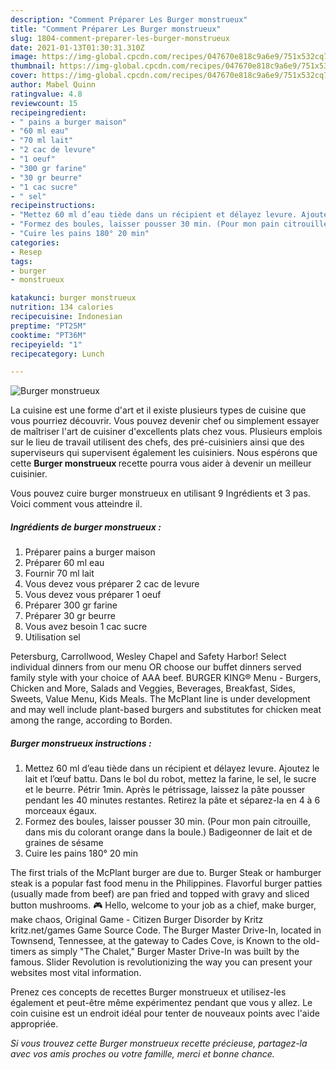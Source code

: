 ```yaml
---
description: "Comment Préparer Les Burger monstrueux"
title: "Comment Préparer Les Burger monstrueux"
slug: 1804-comment-preparer-les-burger-monstrueux
date: 2021-01-13T01:30:31.310Z
image: https://img-global.cpcdn.com/recipes/047670e818c9a6e9/751x532cq70/burger-monstrueux-photo-principale-de-la-recette.jpg
thumbnail: https://img-global.cpcdn.com/recipes/047670e818c9a6e9/751x532cq70/burger-monstrueux-photo-principale-de-la-recette.jpg
cover: https://img-global.cpcdn.com/recipes/047670e818c9a6e9/751x532cq70/burger-monstrueux-photo-principale-de-la-recette.jpg
author: Mabel Quinn
ratingvalue: 4.8
reviewcount: 15
recipeingredient:
- " pains a burger maison"
- "60 ml eau"
- "70 ml lait"
- "2 cac de levure"
- "1 oeuf"
- "300 gr farine"
- "30 gr beurre"
- "1 cac sucre"
- " sel"
recipeinstructions:
- "Mettez 60 ml d’eau tiède dans un récipient et délayez levure. Ajoutez le lait et l’œuf battu. Dans le bol du robot, mettez la farine, le sel, le sucre et le beurre. Pétrir 1min. Après le pétrissage, laissez la pâte pousser pendant les 40 minutes restantes. Retirez la pâte et séparez-la en 4 à 6 morceaux égaux."
- "Formez des boules, laisser pousser 30 min. (Pour mon pain citrouille, dans mis du colorant orange dans la boule.) Badigeonner de lait et de graines de sésame"
- "Cuire les pains 180° 20 min"
categories:
- Resep
tags:
- burger
- monstrueux

katakunci: burger monstrueux 
nutrition: 134 calories
recipecuisine: Indonesian
preptime: "PT25M"
cooktime: "PT36M"
recipeyield: "1"
recipecategory: Lunch

---
```



![Burger monstrueux](https://img-global.cpcdn.com/recipes/047670e818c9a6e9/751x532cq70/burger-monstrueux-photo-principale-de-la-recette.jpg)

La cuisine est une forme d'art et il existe plusieurs types de cuisine que vous pourriez découvrir. Vous pouvez devenir chef ou simplement essayer de maîtriser l'art de cuisiner d'excellents plats chez vous. Plusieurs emplois sur le lieu de travail utilisent des chefs, des pré-cuisiniers ainsi que des superviseurs qui supervisent également les cuisiniers. Nous espérons que cette <strong> Burger monstrueux </strong> recette pourra vous aider à devenir un meilleur cuisinier.

<!--inarticleads1-->

Vous pouvez cuire burger monstrueux en utilisant 9 Ingrédients et 3 pas. Voici comment vous atteindre il.

##### Ingrédients de burger monstrueux :

1. Préparer  pains a burger maison
1. Préparer 60 ml eau
1. Fournir 70 ml lait
1. Vous devez vous préparer 2 cac de levure
1. Vous devez vous préparer 1 oeuf
1. Préparer 300 gr farine
1. Préparer 30 gr beurre
1. Vous avez besoin 1 cac sucre
1. Utilisation  sel


Petersburg, Carrollwood, Wesley Chapel and Safety Harbor! Select individual dinners from our menu OR choose our buffet dinners served family style with your choice of AAA beef. BURGER KING® Menu - Burgers, Chicken and More, Salads and Veggies, Beverages, Breakfast, Sides, Sweets, Value Menu, Kids Meals. The McPlant line is under development and may well include plant-based burgers and substitutes for chicken meat among the range, according to Borden. 

<!--inarticleads2-->

##### Burger monstrueux instructions :

1. Mettez 60 ml d’eau tiède dans un récipient et délayez levure. Ajoutez le lait et l’œuf battu. Dans le bol du robot, mettez la farine, le sel, le sucre et le beurre. Pétrir 1min. Après le pétrissage, laissez la pâte pousser pendant les 40 minutes restantes. Retirez la pâte et séparez-la en 4 à 6 morceaux égaux.
1. Formez des boules, laisser pousser 30 min. (Pour mon pain citrouille, dans mis du colorant orange dans la boule.) Badigeonner de lait et de graines de sésame
1. Cuire les pains 180° 20 min


The first trials of the McPlant burger are due to. Burger Steak or hamburger steak is a popular fast food menu in the Philippines. Flavorful burger patties (usually made from beef) are pan fried and topped with gravy and sliced button mushrooms. 🎮 Hello, welcome to your job as a chief, make burger, make chaos, Original Game - Citizen Burger Disorder by Kritz kritz.net/games Game Source Code. The Burger Master Drive-In, located in Townsend, Tennessee, at the gateway to Cades Cove, is Known to the old-timers as simply &#34;The Chalet,&#34; Burger Master Drive-In was built by the famous. Slider Revolution is revolutionizing the way you can present your websites most vital information. 

<!--inarticleads1-->

<p>
Prenez ces concepts de recettes Burger monstrueux et utilisez-les également et peut-être même expérimentez pendant que vous y allez. Le coin cuisine est un endroit idéal pour tenter de nouveaux points avec l'aide appropriée.
</p>

<p>
<i>Si vous trouvez cette Burger monstrueux recette précieuse, partagez-la avec vos amis proches ou votre famille, merci et bonne chance.</i>
</p>
